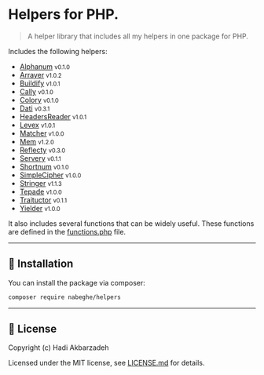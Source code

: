 # Helpers for PHP.

> A helper library that includes all my helpers in one package for PHP.

Includes the following helpers:
- [Alphanum](https://github.com/nabeghe/alphanum-php) <small>v0.1.0</small>
- [Arrayer](https://github.com/nabeghe/arrayer-php) <small>v1.0.2</small>
- [Buildify](https://github.com/nabeghe/buildify-php) <small>v1.0.1</small>
- [Cally](https://github.com/nabeghe/cally-php) <small>v0.1.0</small>
- [Colory](https://github.com/nabeghe/colory-php) <small>v0.1.0</small>
- [Dati](https://github.com/nabeghe/dati-php) <small>v0.3.1</small>
- [HeadersReader](https://github.com/nabeghe/headers-reader-php) <small>v1.0.1</small>
- [Levex](https://github.com/nabeghe/levex-php) <small>v1.0.1</small>
- [Matcher](https://github.com/nabeghe/matcher-php)<small> v1.0.0</small>
- [Mem](https://github.com/nabeghe/mem-php) <small>v1.2.0</small>
- [Reflecty](https://github.com/nabeghe/reflecty-php) <small>v0.3.0</small>
- [Servery](https://github.com/nabeghe/servery-php) <small>v0.1.1</small>
- [Shortnum](https://github.com/nabeghe/shortnum-php) <small>v0.1.0</small>
- [SimpleCipher](https://github.com/nabeghe/simple-cipher-php) <small>v1.0.0</small>
- [Stringer](https://github.com/nabeghe/stringer-php) <small>v1.1.3</small>
- [Tepade](https://github.com/nabeghe/tepade-php) <small>v1.0.0</small>
- [Traituctor](https://github.com/nabeghe/traituctor) <small>v0.1.1</small>
- [Yielder](https://github.com/nabeghe/yielder-php) <small>v1.0.0</small>

It also includes several functions that can be widely useful.
These functions are defined in the [functions.php](src/functions.php) file.

<hr>

## 🚀 Installation

You can install the package via composer:

```bash
composer require nabeghe/helpers
```

<hr>

## 📖 License

Copyright (c) Hadi Akbarzadeh

Licensed under the MIT license, see [LICENSE.md](LICENSE.md) for details.